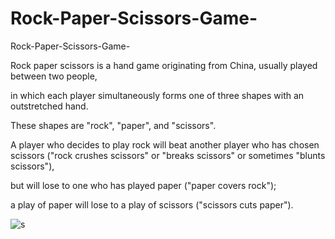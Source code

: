 # Rock-Paper-Scissors-Game-
Rock-Paper-Scissors-Game-

Rock paper scissors is a hand game originating from China, usually played between two people,

in which each player simultaneously forms one of three shapes with an outstretched hand.

These shapes are "rock", "paper", and "scissors".



A player who decides to play rock will beat another player who has chosen scissors ("rock crushes scissors" or "breaks scissors" or sometimes "blunts scissors"), 

but will lose to one who has played paper ("paper covers rock");

a play of paper will lose to a play of scissors ("scissors cuts paper").

![s](https://user-images.githubusercontent.com/66555692/193190641-932992b9-04ad-42f7-90a4-93447d31aec3.jpg)
